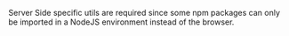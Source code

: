 Server Side specific utils are required since some npm packages can only be
imported in a NodeJS environment instead of the browser.
